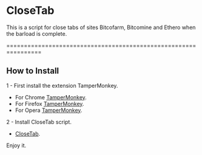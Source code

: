 # CloseTab
This is a script for close tabs of sites Bitcofarm, Bitcomine and Ethero when the barload is complete.

================================================================

## How to Install

1 - First install the extension TamperMonkey.
* For Chrome [TamperMonkey](https://chrome.google.com/webstore/detail/tampermonkey/dhdgffkkebhmkfjojejmpbldmpobfkfo).
* For Firefox [TamperMonkey](https://addons.mozilla.org/pt-BR/firefox/addon/tampermonkey).
* For Opera [TamperMonkey](https://addons.opera.com/pt-br/extensions/details/tampermonkey-beta).

2 - Install CloseTab script.
* [CloseTab](https://github.com/Mokiller/CloseTab/raw/master/CloseTab.user.js).

Enjoy it.
